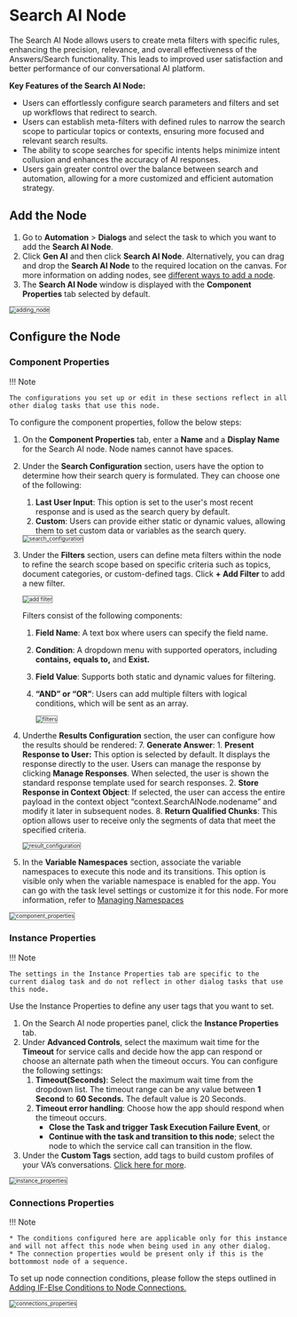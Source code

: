 # Search AI Node

The Search AI Node allows users to create meta filters with specific rules, enhancing the precision, relevance, and overall effectiveness of the Answers/Search functionality. This leads to improved user satisfaction and better performance of our conversational AI platform.

**Key Features of the Search AI Node:**

* Users can effortlessly configure search parameters and filters and set up workflows that redirect to search.
* Users can establish meta-filters with defined rules to narrow the search scope to particular topics or contexts, ensuring more focused and relevant search results.
* The ability to scope searches for specific intents helps minimize intent collusion and enhances the accuracy of AI responses.
* Users gain greater control over the balance between search and automation, allowing for a more customized and efficient automation strategy.

## Add the Node

1. Go to **Automation** > **Dialogs** and select the task to which you want to add the **Search AI Node**.
2. Click **Gen AI** and then click **Search AI Node**. Alternatively, you can drag and drop the **Search AI Node** to the required location on the canvas. For more information on adding nodes, see [different ways to add a node](../../using-the-dialog-builder-tool/#add-nodes).
3. The **Search AI Node** window is displayed with the **Component Properties** tab selected by default.

<img src="../images/search_ai_adding_node.png" alt="adding_node" title="adding_node" style="border:1px solid gray;zoom:70%;">


## Configure the Node

### Component Properties


!!! Note

    The configurations you set up or edit in these sections reflect in all other dialog tasks that use this node.

To configure the component properties, follow the below steps:

1. On the **Component Properties** tab, enter a **Name** and a **Display Name** for the Search AI  node. Node names cannot have spaces.
2. Under the **Search Configuration** section, users have the option to determine how their search query is formulated. They can choose one of the following:
    1. **Last User Input**: This option is set to the user's most recent response and is used as the search query by default.
    2. **Custom**: Users can provide either static or dynamic values, allowing them to set custom data or variables as the search query.

    <img src="../images/search_ai_search_configuration.png" alt="search_configuration" title="search_configuration" style="border:1px solid gray;zoom:70%;">

3. Under the **Filters** section, users can define meta filters within the node to refine the search scope based on specific criteria such as topics, document categories, or custom-defined tags. Click **+ Add Filter** to add a new filter.

    <img src="../images/search_ai_add_filter.png" alt="add filter" title="add_filter" style="border:1px solid gray;zoom:70%;">
 
    Filters consist of the following components:

    1. **Field Name**: A text box where users can specify the field name.

    2. **Condition**: A dropdown menu with supported operators, including **contains,** **equals to,** and **Exist.**

    3. **Field Value**: Supports both static and dynamic values for filtering.

    4. **“AND” or “OR”**: Users can add multiple filters with logical conditions, which will be sent as an array.


        <img src="../images/search_ai_filters.png" alt="filters" title="filters" style="border:1px solid gray;zoom:70%;">
 

4. Underthe **Results Configuration** section, the user can configure how the results should be rendered:
    7. **Generate Answer**:
        1. **Present Response to User:** This option is selected by default. It displays the response directly to the user. Users can manage the response by clicking **Manage Responses**. When selected, the user is shown the standard response template used for search responses.
        2. **Store Response in Context Object**: If selected, the user can access the entire payload in the context object  “context.SearchAINode.nodename” and modify it later in subsequent nodes.
    8. **Return Qualified Chunks**: This option allows user to receive only the segments of data that meet the specified criteria. 

     <img src="../images/search_ai_result_configuration.png" alt="result_configuration" title="Result_configuration" style="border:1px solid gray;zoom:70%;">

5. In the **Variable Namespaces** section, associate the variable namespaces to execute this node and its transitions. This option is visible only when the variable namespace is enabled for the app. You can go with the task level settings or customize it for this node. For more information, refer to [Managing Namespaces](../../../../app-settings/managing-namespace.md)

 <img src="../images/search_ai_component_properties.png" alt="component_properties" title="component properties" style="border:1px solid gray;zoom:70%;">
 

### Instance Properties

!!! Note

    The settings in the Instance Properties tab are specific to the current dialog task and do not reflect in other dialog tasks that use this node.

Use the Instance Properties to define any user tags that you want to set.

1. On the Search AI node properties panel, click the **Instance Properties** tab.
2. Under **Advanced Controls**, select the maximum wait time for the **Timeout** for service calls and decide how the app can respond or choose an alternate path when the timeout occurs. You can configure the following settings:
    1. **Timeout(Seconds)**: Select the maximum wait time from the dropdown list. The timeout range can be any value between **1 Second** to **60 Seconds.** The default value is 20 Seconds.
    2. **Timeout error handling**: Choose how the app should respond when the timeout occurs.
        * **Close the Task and trigger Task Execution Failure Event**, or
        * **Continue with the task and transition to this node**; select the node to which the service call can transition in the flow.
3. Under the **Custom Tags** section, add tags to build custom profiles of your VA’s conversations. [Click here for more](../../../../../analytics/automation/custom-dashboard/custom-meta-tags).

 <img src="../images/search_ai_instance_properties.png" alt="instance_properties" title="instance_properties" style="border:1px solid gray;zoom:70%;">
 
### Connections Properties

!!! Note

    * The conditions configured here are applicable only for this instance and will not affect this node when being used in any other dialog.
    * The connection properties would be present only if this is the bottommost node of a sequence.

To set up node connection conditions, please follow the steps outlined in [Adding IF-Else Conditions to Node Connections.](../../node-connections/nodes-conditions)

 <img src="../images/search_ai_connections_properties.png" alt="connections_properties" title="connections_properties" style="border:1px solid gray;zoom:70%;">
